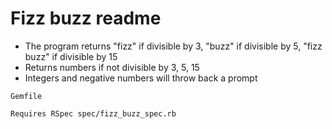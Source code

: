 # Fizz buzz readme

* The program returns "fizz" if divisible by 3, "buzz" if divisible by 5, "fizz buzz" if divisible by 15
* Returns numbers if not divisible by 3, 5, 15
* Integers and negative numbers will throw back a prompt

`Gemfile`

`Requires RSpec spec/fizz_buzz_spec.rb`

